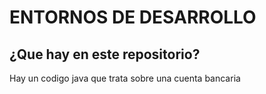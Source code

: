 # ENTORNOS DE DESARROLLO
<h2> ¿Que hay en este repositorio?</h2>
<p>Hay un codigo java que trata sobre una cuenta bancaria</p>
